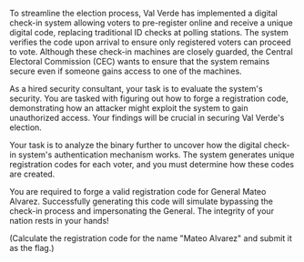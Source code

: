 To streamline the election process, Val Verde has implemented a digital check-in system allowing voters to pre-register online and receive a unique digital code, replacing traditional ID checks at polling stations. The system verifies the code upon arrival to ensure only registered voters can proceed to vote. Although these check-in machines are closely guarded, the Central Electoral Commission (CEC) wants to ensure that the system remains secure even if someone gains access to one of the machines.

As a hired security consultant, your task is to evaluate the system's security. You are tasked with figuring out how to forge a registration code, demonstrating how an attacker might exploit the system to gain unauthorized access. Your findings will be crucial in securing Val Verde's election.

Your task is to analyze the binary further to uncover how the digital check-in system's authentication mechanism works. The system generates unique registration codes for each voter, and you must determine how these codes are created.

You are required to forge a valid registration code for General Mateo Alvarez. Successfully generating this code will simulate bypassing the check-in process and impersonating the General. The integrity of your nation rests in your hands!

(Calculate the registration code for the name "Mateo Alvarez" and submit it as the flag.)